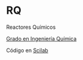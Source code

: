 # RQ

Reactores Químicos

[Grado en Ingeniería Química](http://grados.ugr.es/iquimica)

Código en [Scilab](https://www.scilab.org/)
